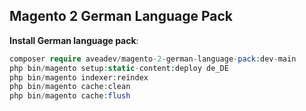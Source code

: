 ## Magento 2 German Language Pack

**Install German language pack**:

``` php
composer require aveadev/magento-2-german-language-pack:dev-main
php bin/magento setup:static-content:deploy de_DE
php bin/magento indexer:reindex
php bin/magento cache:clean
php bin/magento cache:flush
```
